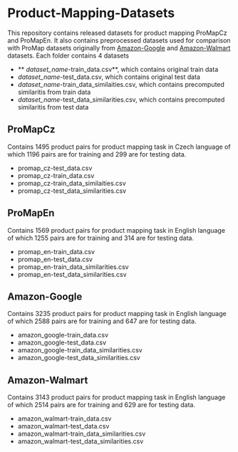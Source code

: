 # Product-Mapping-Datasets
This repository contains released datasets for product mapping ProMapCz and ProMapEn. 
It also contains preprocessed datasets used for comparison with ProMap datasets originally from [Amazon-Google](https://dbs.uni-leipzig.de/en) and [Amazon-Walmart](https://hpi.de/naumann/projects/repea\-ta\-bility/datasets/amazon-walmart-dataset.html) datasets.
Each folder contains 4 datasets
* ** *dataset_name*-train_data.csv**, which contains original train data
* *dataset_name*-test_data.csv, which contains original test data
* *dataset_name*-train_data_similaities.csv, which contains precomputed similaritis from train data
* *dataset_name*-test_data_similarities.csv, which contains precomputed similaritis from test data

## ProMapCz
Contains 1495 product pairs for product mapping task in Czech language of which 1196 pairs are for training and 299 are for testing data. 
* promap_cz-test_data.csv
* promap_cz-train_data.csv
* promap_cz-train_data_similaities.csv
* promap_cz-test_data_similarities.csv


## ProMapEn
Contains 1569 product pairs for product mapping task in English language of which 1255 pairs are for training and 314 are for testing data. 
* promap_en-train_data.csv
* promap_en-test_data.csv
* promap_en-train_data_similarities.csv
* promap_en-test_data_similarities.csv


## Amazon-Google
Contains 3235 product pairs for product mapping task in English language of which 2588 pairs are for training and 647 are for testing data. 
* amazon_google-train_data.csv
* amazon_google-test_data.csv
* amazon_google-train_data_similarities.csv
* amazon_google-test_data_similarities.csv

## Amazon-Walmart
Contains 3143 product pairs for product mapping task in English language of which 2514 pairs are for training and 629 are for testing data. 
* amazon_walmart-train_data.csv
* amazon_walmart-test_data.csv
* amazon_walmart-train_data_similarities.csv
* amazon_walmart-test_data_similarities.csv
